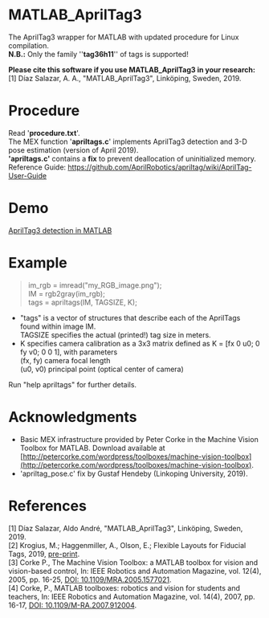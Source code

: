 # MATLAB_AprilTag3
The AprilTag3 wrapper for MATLAB with updated procedure for Linux compilation.<br />
**N.B.:** Only the family ''**tag36h11**'' of tags is supported!<br />

**Please cite this software if you use MATLAB_AprilTag3 in your research:**<br />
[1] Díaz Salazar, A. A., "MATLAB_AprilTag3", Linköping, Sweden, 2019.

# Procedure
Read '**procedure.txt**'. <br />
The MEX function '**apriltags.c**' implements AprilTag3 detection and 3-D pose estimation (version of April 2019).<br />
**'apriltags.c'** contains a **fix** to prevent deallocation of uninitialized memory.<br />
Reference Guide: https://github.com/AprilRobotics/apriltag/wiki/AprilTag-User-Guide

# Demo
[AprilTag3 detection in MATLAB](https://youtu.be/ptx3UyyvmTA)

# Example
> im_rgb = imread("my_RGB_image.png"); <br />
  IM = rgb2gray(im_rgb); <br />
  tags = apriltags(IM, TAGSIZE, K); <br />

- "tags" is a vector of structures that describe each of the AprilTags found within image IM. <br />
TAGSIZE specifies the actual (printed!) tag size in meters. <br />
- K specifies camera calibration as a 3x3 matrix defined as K = [fx 0 u0; 0 fy v0; 0 0 1], with parameters <br />
  (fx, fy)	camera focal length <br />
  (u0, v0)	principal point (optical center of camera) <br />

Run "help apriltags" for further details.

# Acknowledgments
- Basic MEX infrastructure provided by Peter Corke in the Machine Vision Toolbox for MATLAB. Download available at [http://petercorke.com/wordpress/toolboxes/machine-vision-toolbox](http://petercorke.com/wordpress/toolboxes/machine-vision-toolbox).
- 'apriltag_pose.c' fix by Gustaf Hendeby (Linkoping University, 2019).

# References
[1] Díaz Salazar, Aldo André, "MATLAB_AprilTag3", Linköping, Sweden, 2019.<br />
[2] Krogius, M.; Haggenmiller, A., Olson, E.; Flexible  Layouts  for  Fiducial  Tags, 2019, [pre-print](https://april.eecs.umich.edu/media/pdfs/krogius2019iros.pdf).<br />
[3] Corke P., The Machine Vision Toolbox: a MATLAB toolbox for vision and vision-based control, In: IEEE Robotics and Automation Magazine, vol. 12(4), 2005, pp. 16-25, [DOI: 10.1109/MRA.2005.1577021](https://ieeexplore.ieee.org/document/1577021).<br />
[4] Corke, P., MATLAB toolboxes: robotics and vision for students and teachers, In: IEEE Robotics and Automation Magazine, vol. 14(4), 2007, pp. 16-17, [DOI: 10.1109/M-RA.2007.912004](https://ieeexplore.ieee.org/document/4437745).
